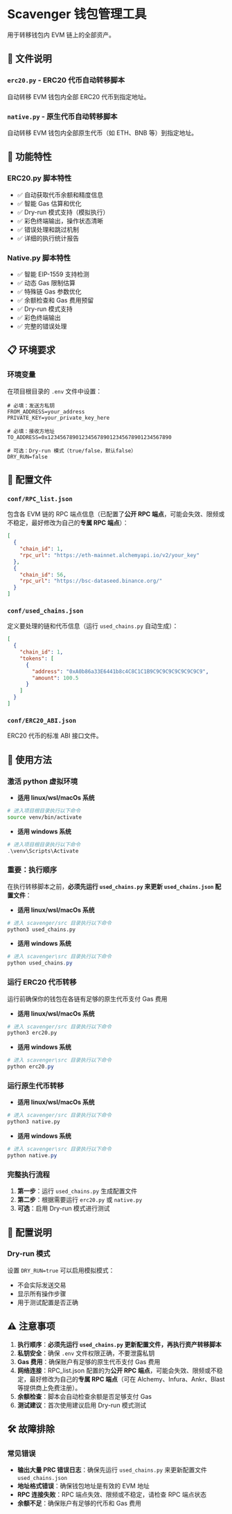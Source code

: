 # Scavenger 钱包管理工具

用于转移钱包内 EVM 链上的全部资产。

## 📁 文件说明

### `erc20.py` - ERC20 代币自动转移脚本
自动转移 EVM 钱包内全部 ERC20 代币到指定地址。

### `native.py` - 原生代币自动转移脚本  
自动转移 EVM 钱包内全部原生代币（如 ETH、BNB 等）到指定地址。

## 🚀 功能特性

### ERC20.py 脚本特性
- ✅ 自动获取代币余额和精度信息
- ✅ 智能 Gas 估算和优化
- ✅ Dry-run 模式支持（模拟执行）
- ✅ 彩色终端输出，操作状态清晰
- ✅ 错误处理和跳过机制
- ✅ 详细的执行统计报告

### Native.py 脚本特性
- ✅ 智能 EIP-1559 支持检测
- ✅ 动态 Gas 限制估算
- ✅ 特殊链 Gas 参数优化
- ✅ 余额检查和 Gas 费用预留
- ✅ Dry-run 模式支持
- ✅ 彩色终端输出
- ✅ 完整的错误处理

## 📋 环境要求

### 环境变量
在项目根目录的 `.env` 文件中设置：

```env
# 必填：发送方私钥
FROM_ADDRESS=your_address
PRIVATE_KEY=your_private_key_here

# 必填：接收方地址
TO_ADDRESS=0x1234567890123456789012345678901234567890

# 可选：Dry-run 模式（true/false，默认false）
DRY_RUN=false
```

## 📁 配置文件

### `conf/RPC_list.json`
包含各 EVM 链的 RPC 端点信息（已配置了**公开 RPC 端点**，可能会失效、限频或不稳定，最好修改为自己的**专属 RPC 端点**）：
```json
[
  {
    "chain_id": 1,
    "rpc_url": "https://eth-mainnet.alchemyapi.io/v2/your_key"
  },
  {
    "chain_id": 56,
    "rpc_url": "https://bsc-dataseed.binance.org/"
  }
]
```

### `conf/used_chains.json`
定义要处理的链和代币信息（运行 `used_chains.py` 自动生成）：
```json
[
  {
    "chain_id": 1,
    "tokens": [
      {
        "address": "0xA0b86a33E6441b8c4C8C1C1B9C9C9C9C9C9C9C9C9",
        "amount": 100.5
      }
    ]
  }
]
```

### `conf/ERC20_ABI.json`
ERC20 代币的标准 ABI 接口文件。

## 🎯 使用方法
### 激活 python 虚拟环境
- **适用 linux/wsl/macOs 系统**
```bash
# 进入项目根目录执行以下命令
source venv/bin/activate
```
- **适用 windows 系统**
```powershell
# 进入项目根目录执行以下命令
.\venv\Scripts\Activate
```

### 重要：执行顺序
在执行转移脚本之前，**必须先运行 `used_chains.py` 来更新 `used_chains.json` 配置文件**：
- **适用 linux/wsl/macOs 系统**
```bash
# 进入 scavenger/src 目录执行以下命令
python3 used_chains.py
```
- **适用 windows 系统**
```powershell
# 进入 scavenger\src 目录执行以下命令
python used_chains.py
```

### 运行 ERC20 代币转移
运行前确保你的钱包在各链有足够的原生代币支付 Gas 费用
- **适用 linux/wsl/macOs 系统**
```bash
# 进入 scavenger/src 目录执行以下命令
python3 erc20.py
```
- **适用 windows 系统**
```powershell
# 进入 scavenger\src 目录执行以下命令
python erc20.py
```

### 运行原生代币转移
- **适用 linux/wsl/macOs 系统**
```bash
# 进入 scavenger/src 目录执行以下命令
python3 native.py
```
- **适用 windows 系统**
```powershell
# 进入 scavenger\src 目录执行以下命令
python native.py
```

### 完整执行流程
1. **第一步**：运行 `used_chains.py` 生成配置文件
2. **第二步**：根据需要运行 `erc20.py` 或 `native.py`
3. **可选**：启用 Dry-run 模式进行测试

## 🔧 配置说明
### Dry-run 模式
设置 `DRY_RUN=true` 可以启用模拟模式：
- 不会实际发送交易
- 显示所有操作步骤
- 用于测试配置是否正确

## ⚠️ 注意事项

1. **执行顺序**：**必须先运行 `used_chains.py` 更新配置文件，再执行资产转移脚本**
2. **私钥安全**：确保 `.env` 文件权限正确，不要泄露私钥
3. **Gas 费用**：确保账户有足够的原生代币支付 Gas 费用
4. **网络连接**：RPC_list.json 配置的为**公开 RPC 端点**，可能会失效、限频或不稳定，最好修改为自己的**专属 RPC 端点**（可在 Alchemy、Infura、Ankr、Blast 等提供商上免费注册）。
5. **余额检查**：脚本会自动检查余额是否足够支付 Gas
6. **测试建议**：首次使用建议启用 Dry-run 模式测试

## 🛠️ 故障排除

### 常见错误
- **输出大量 PRC 错误日志**：确保先运行 `used_chains.py` 来更新配置文件 `used_chains.json`
- **地址格式错误**：确保钱包地址是有效的 EVM 地址
- **RPC 连接失败**：RPC 端点失效、限频或不稳定，请检查 RPC 端点状态
- **余额不足**：确保账户有足够的代币和 Gas 费用
